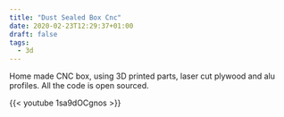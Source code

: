 ```yaml
---
title: "Dust Sealed Box Cnc"
date: 2020-02-23T12:29:37+01:00
draft: false
tags:
  - 3d
---
```


Home made CNC box, using 3D printed parts, laser cut plywood and alu profiles. All the code is open sourced.

{{< youtube 1sa9dOCgnos >}}
